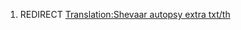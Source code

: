 1.  REDIRECT [Translation:Shevaar autopsy extra
    txt/th](Translation:Shevaar_autopsy_extra_txt/th "wikilink")